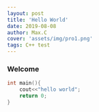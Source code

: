 ```yaml
---
layout: post
title: 'Hello World'
date: 2019-08-08
author: Max.C
cover: 'assets/img/pro1.png'
tags: C++ test
---
```


### Welcome


``` C++
int main(){
	cout<<"hello world";
	return 0;
}
```